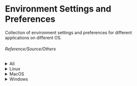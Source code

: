 # Environment Settings and Preferences

Collection of environment settings and preferences for different applications on different OS.

###### Reference/Source/Others
<details><summary>All</summary>

   <details><summary>VIM Dictionary</summary>    
   [Reference to dictionary set up](https://www.vivaolinux.com.br/artigo/Corretor-Ortografico-no-Vim-Guia-definitivo)
   </details>   
   
   <details>
   <details><summary>Git global config</summary>    
   
         https://gist.github.com/Ngofilho/a48a1f5828c707824b0f2e804b79b730.js
   </details>
      
   <details><summary>Git hook to prepare commit message</summary>
         
      https://gist.github.com/Ngofilho/342d50241f3a02182941e0252da1ea89.js         
   </details>
   
</details>
   
   <details><summary>Vim Cheat Sheet</summary>   
      
   [![](https://github.com/Ngofilho/dotfiles/blob/assets/Vim_Cheat_Sheet.png)]()   
   [![](https://github.com/Ngofilho/dotfiles/blob/assets/kisspng-cheat-sheet-vim-paper-cheating-5ba3e6147cb1a4.2840358315374679245108.png)]()   
   [![](https://github.com/Ngofilho/dotfiles/blob/assets/vi-teclado.png)]()         
   [![](https://github.com/Ngofilho/dotfiles/blob/assets/vim_cheatsheet.png)]()   
   [![](https://github.com/Ngofilho/dotfiles/blob/assets/VIM.png)]()         
      
   </details>
</details>

<details><summary>Linux</summary>   

   <details><summary>Tmux</summary>        
</details>
   </details>
<details><summary>MacOS</summary></details>
<details><summary>Windows</summary>
   
   
   <details><summary>Windows Terminal</summary>        
   
[Powershell Profile](https://github.com/Ngofilho/dotfiles/blob/assets/WindowsTerminal/Microsoft.PowerShell_profile.ps1)   
[Customization](https://github.com/Ngofilho/dotfiles/blob/assets/WindowsTerminal/nilo.omp.json)   
###### Reference(s)/Source(s)/Credit(s)/Other(s)  
[Video Reference](https://www.youtube.com/watch?v=5-aK2_WwrmM&t=121s)
      
      
   </details>
   <details><summary>Vim</summary>        
      
1. Install any plugin manager      
2. Create folder named *.vim* inside user's $HOME dir      
3. Create folder named *.vim* autoload      
4. Create folder named *.vim* bundle          
5. Clone NERDTree to *.vim\budle* folder          
6. Create a file name *.vimrc* at user's $HOME dir    
7. Setup NERDTree plugin initialization to *.vimrc* file      
      
   </details>      
   <details><summary>Cmder</summary>        
[Reference to Cmder setting path error](https://github.com/cmderdev/cmder/issues/121#issuecomment-565360486)
* Cmder prompt customization
   1. [Article explaining Cmder customization](https://amreldib.com/blog/CustomizeWindowsCmderPrompt/)
   2. [AmrEldib Repo - Cmder,powerline, prompt](https://github.com/AmrEldib/cmder-powerline-prompt)    
   </details>
   </details>
